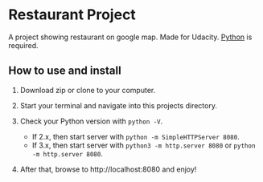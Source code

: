 # Restaurant Project
A project showing restaurant on google map.
Made for Udacity. [Python](https://www.python.org/) is required.

## How to use and install
1. Download zip or clone to your computer.

2. Start your terminal and navigate into this projects directory. 

3. Check your Python version with `python -V`.
	- If 2.x, then start server with `python -m SimpleHTTPServer 8080`.
	- If 3.x, then start server with `python3 -m http.server 8080` or `python -m http.server 8080`.

4. After that, browse to http://localhost:8080 and enjoy!
